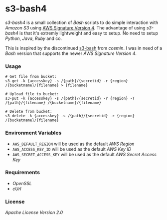 # s3-bash4

_s3-bash4_ is a small collection of _Bash_ scripts to do simple interaction with _Amazon S3_ using [AWS Signature Version 4](http://docs.aws.amazon.com/AmazonS3/latest/API/sig-v4-authenticating-requests.html). The advantage of using _s3-bash4_ is that it's extremly lightweight and easy to setup. No need to setup _Python_, _Java_, _Ruby_ and co.

This is inspired by the discontinued [s3-bash](https://github.com/cosmin/s3-bash) from _cosmin_. I was in need of a _Bash_ version that supports the newer _AWS Signature Version 4_.

### Usage
    # Get file from bucket:
    s3-get -k {accesskey} -s /{path}/{secretid} -r {region} /{bucketname}/{filename} > {filename}

    # Upload file to bucket:
    s3-put -k {accesskey} -s /{path}/{secretid} -r {region} -T /{path}/{filename} /{bucketname}/{filename}

    # Delete from bucket:
    s3-delete -k {accesskey} -s /{path}/{secretid} -r {region} /{bucketname}/{filename}

### Environment Variables
  - `AWS_DEFAULT_REGION` will be used as the default _AWS Region_
  - `AWS_ACCESS_KEY_ID` will be used as the default _AWS Key ID_
  - `AWS_SECRET_ACCESS_KEY` will be used as the default _AWS Secret Access Key_

### Requirements
  - _OpenSSL_
  - _cUrl_

### License
_Apache License Version 2.0_
